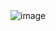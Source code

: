 <img src="https://i.pinimg.com/originals/90/94/75/9094751c6a9909edd64d2ac327a175fe.gif" alt="image"  />

 <!-- <img src="https://i.ibb.co/Gdy6nyV/new.gif" alt="new" width="30"/> -->
